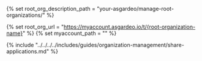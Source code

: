 {% set root_org_description_path = "your-asgardeo/manage-root-organizations/" %}

{% set root_org_url = "https://myaccount.asgardeo.io/t/{root-organization-name}" %}
{% set myaccount_path = "" %}

{% include "../../../../includes/guides/organization-management/share-applications.md" %}